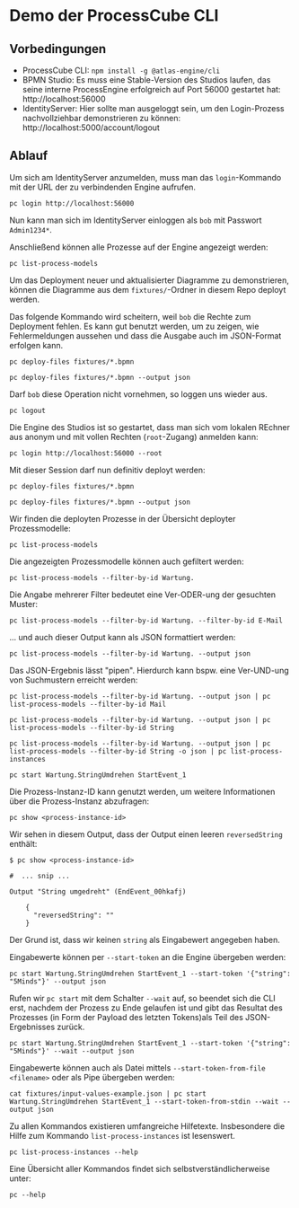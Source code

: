 # Demo der ProcessCube CLI

## Vorbedingungen

* ProcessCube CLI: `npm install -g @atlas-engine/cli`
* BPMN Studio: Es muss eine Stable-Version des Studios laufen, das seine interne ProcessEngine erfolgreich auf Port 56000 gestartet hat: http://localhost:56000
* IdentityServer: Hier sollte man ausgeloggt sein, um den Login-Prozess nachvollziehbar demonstrieren zu können: http://localhost:5000/account/logout

## Ablauf

Um sich am IdentityServer anzumelden, muss  man das `login`-Kommando mit der  URL der zu verbindenden Engine aufrufen.

```shell
pc login http://localhost:56000
```

Nun kann man sich im IdentityServer einloggen als `bob` mit Passwort `Admin1234*`.

Anschließend können alle Prozesse auf der Engine angezeigt werden:

```shell
pc list-process-models
```

Um das Deployment neuer und aktualisierter Diagramme zu demonstrieren, können die Diagramme aus dem `fixtures/`-Ordner in diesem Repo deployt werden.

Das folgende  Kommando wird scheitern, weil `bob` die  Rechte zum Deployment fehlen.
Es kann gut benutzt werden, um zu zeigen, wie Fehlermeldungen aussehen und dass die Ausgabe auch im JSON-Format erfolgen kann.

```shell
pc deploy-files fixtures/*.bpmn

pc deploy-files fixtures/*.bpmn --output json
```

Darf `bob` diese Operation nicht vornehmen, so loggen uns wieder aus.

```shell
pc logout
```

Die Engine des Studios ist so gestartet, dass man sich vom lokalen REchner aus anonym und mit vollen Rechten (`root`-Zugang) anmelden kann:

```shell
pc login http://localhost:56000 --root
```

Mit dieser Session darf nun definitiv deployt werden:

```shell
pc deploy-files fixtures/*.bpmn

pc deploy-files fixtures/*.bpmn --output json
```

Wir finden die deployten Prozesse in der Übersicht deployter Prozessmodelle:


```shell
pc list-process-models
```

Die angezeigten Prozessmodelle können auch gefiltert werden:

```shell
pc list-process-models --filter-by-id Wartung.
```

Die Angabe mehrerer Filter bedeutet eine Ver-ODER-ung der gesuchten Muster:

```shell
pc list-process-models --filter-by-id Wartung. --filter-by-id E-Mail
```

... und auch dieser Output kann als JSON formattiert werden:

```shell
pc list-process-models --filter-by-id Wartung. --output json
```

Das JSON-Ergebnis lässt "pipen".
Hierdurch kann bspw. eine Ver-UND-ung von Suchmustern erreicht werden:

```shell
pc list-process-models --filter-by-id Wartung. --output json | pc list-process-models --filter-by-id Mail
```



```shell
pc list-process-models --filter-by-id Wartung. --output json | pc list-process-models --filter-by-id String

pc list-process-models --filter-by-id Wartung. --output json | pc list-process-models --filter-by-id String -o json | pc list-process-instances
```

```shell
pc start Wartung.StringUmdrehen StartEvent_1
```

Die Prozess-Instanz-ID kann genutzt werden, um weitere Informationen über die Prozess-Instanz abzufragen:

```shell
pc show <process-instance-id>
```

Wir sehen in diesem Output, dass der Output einen leeren  `reversedString` enthält:

```
$ pc show <process-instance-id>

#  ... snip ...

Output "String umgedreht" (EndEvent_00hkafj)

    {
      "reversedString": ""
    }
```

Der  Grund ist, dass wir keinen `string` als Eingabewert angegeben haben.

Eingabewerte können per `--start-token` an die Engine übergeben werden:

```shell
pc start Wartung.StringUmdrehen StartEvent_1 --start-token '{"string": "5Minds"}' --output json
```

Rufen wir `pc start` mit dem Schalter `--wait` auf, so beendet sich die CLI erst, nachdem der Prozess zu Ende gelaufen ist und gibt das Resultat  des Prozesses (in Form der Payload des letzten Tokens)als Teil des JSON-Ergebnisses zurück.

```shell
pc start Wartung.StringUmdrehen StartEvent_1 --start-token '{"string": "5Minds"}' --wait --output json
```

Eingabewerte können auch als Datei mittels `--start-token-from-file <filename>` oder als Pipe übergeben werden:

```shell
cat fixtures/input-values-example.json | pc start Wartung.StringUmdrehen StartEvent_1 --start-token-from-stdin --wait --output json
```

Zu allen Kommandos existieren umfangreiche Hilfetexte.
Insbesondere die Hilfe zum Kommando `list-process-instances` ist lesenswert.

```shell
pc list-process-instances --help
```

Eine Übersicht aller Kommandos findet sich selbstverständlicherweise unter:

```shell
pc --help
```
